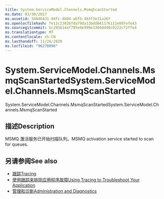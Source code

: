 ```yaml
---
title: System.ServiceModel.Channels.MsmqScanStarted
ms.date: 03/30/2017
ms.assetid: 56046431-94fc-4b04-a0fb-4b3f3e31a26f
ms.openlocfilehash: fe11c23926fda79da13bdd841176111e08fefe43
ms.sourcegitcommit: bc293b14af795e0e999e3304dd40c0222cf2ffe4
ms.translationtype: MT
ms.contentlocale: zh-CN
ms.lasthandoff: 11/26/2020
ms.locfileid: "96270896"
---
```

# <a name="systemservicemodelchannelsmsmqscanstarted"></a><span data-ttu-id="8a3c4-102">System.ServiceModel.Channels.MsmqScanStarted</span><span class="sxs-lookup"><span data-stu-id="8a3c4-102">System.ServiceModel.Channels.MsmqScanStarted</span></span>

<span data-ttu-id="8a3c4-103">System.ServiceModel.Channels.MsmqScanStarted</span><span class="sxs-lookup"><span data-stu-id="8a3c4-103">System.ServiceModel.Channels.MsmqScanStarted</span></span>  
  
## <a name="description"></a><span data-ttu-id="8a3c4-104">描述</span><span class="sxs-lookup"><span data-stu-id="8a3c4-104">Description</span></span>  

 <span data-ttu-id="8a3c4-105">MSMQ 激活服务已开始扫描队列。</span><span class="sxs-lookup"><span data-stu-id="8a3c4-105">MSMQ activation service started to scan for queues.</span></span>  
  
## <a name="see-also"></a><span data-ttu-id="8a3c4-106">另请参阅</span><span class="sxs-lookup"><span data-stu-id="8a3c4-106">See also</span></span>

- [<span data-ttu-id="8a3c4-107">跟踪</span><span class="sxs-lookup"><span data-stu-id="8a3c4-107">Tracing</span></span>](index.md)
- [<span data-ttu-id="8a3c4-108">使用跟踪来排除应用程序故障</span><span class="sxs-lookup"><span data-stu-id="8a3c4-108">Using Tracing to Troubleshoot Your Application</span></span>](using-tracing-to-troubleshoot-your-application.md)
- [<span data-ttu-id="8a3c4-109">管理和诊断</span><span class="sxs-lookup"><span data-stu-id="8a3c4-109">Administration and Diagnostics</span></span>](../index.md)
